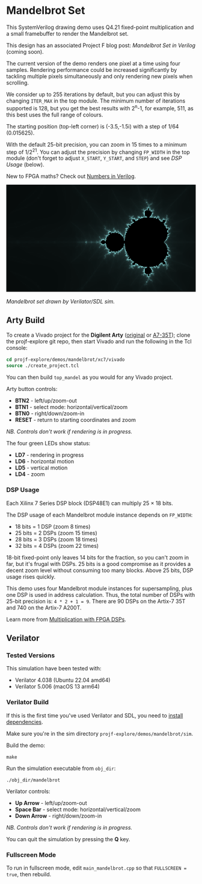 # Mandelbrot Set

This SystemVerilog drawing demo uses Q4.21 fixed-point multiplication and a small framebuffer to render the Mandelbrot set.

This design has an associated Project F blog post: _Mandelbrot Set in Verilog_ (coming soon).

The current version of the demo renders one pixel at a time using four samples. Rendering performance could be increased significantly by tackling multiple pixels simultaneously and only rendering new pixels when scrolling.

We consider up to 255 iterations by default, but you can adjust this by changing `ITER_MAX` in the top module. The minimum number of iterations supported is 128, but you get the best results with 2<sup>n</sup>-1, for example, 511, as this best uses the full range of colours.

The starting position (top-left corner) is (-3.5,-1.5i) with a step of 1/64 (0.015625).

With the default 25-bit precision, you can zoom in 15 times to a minimum step of 1/2<sup>21</sup>. You can adjust the precision by changing `FP_WIDTH` in the top module (don't forget to adjust `X_START`, `Y_START`, and `STEP`) and see _DSP Usage_ (below).

New to FPGA maths? Check out [Numbers in Verilog](https://projectf.io/posts/numbers-in-verilog/).

![](../../doc/img/sea-of-chaos.png?raw=true "")

_Mandelbrot set drawn by Verilator/SDL sim._

## Arty Build

To create a Vivado project for the **Digilent Arty** ([original](https://digilent.com/reference/programmable-logic/arty/reference-manual) or [A7-35T](https://reference.digilentinc.com/reference/programmable-logic/arty-a7/reference-manual)); clone the projf-explore git repo, then start Vivado and run the following in the Tcl console:

```tcl
cd projf-explore/demos/mandelbrot/xc7/vivado
source ./create_project.tcl
```

You can then build `top_mandel` as you would for any Vivado project.

Arty button controls:

* **BTN2** - left/up/zoom-out
* **BTN1** - select mode: horizontal/vertical/zoom
* **BTN0** - right/down/zoom-in
* **RESET** - return to starting coordinates and zoom

_NB. Controls don't work if rendering is in progress._

The four green LEDs show status:

* **LD7** - rendering in progress
* **LD6** - horizontal motion
* **LD5** - vertical motion
* **LD4** - zoom

### DSP Usage

Each Xilinx 7 Series DSP block (DSP48E1) can multiply 25 × 18 bits.

The DSP usage of each Mandelbrot module instance depends on `FP_WIDTH`:

* 18 bits = 1 DSP (zoom 8 times)
* 25 bits = 2 DSPs (zoom 15 times)
* 28 bits = 3 DSPs (zoom 18 times)
* 32 bits = 4 DSPs (zoom 22 times)

18-bit fixed-point only leaves 14 bits for the fraction, so you can't zoom in far, but it's frugal with DSPs. 25 bits is a good compromise as it provides a decent zoom level without consuming too many blocks. Above 25 bits, DSP usage rises quickly.

This demo uses four Mandelbrot module instances for supersampling, plus one DSP is used in address calculation. Thus, the total number of DSPs with 25-bit precision is: `4 * 2 + 1 = 9`. There are 90 DSPs on the Artix-7 35T and 740 on the Artix-7 A200T.

Learn more from [Multiplication with FPGA DSPs](https://projectf.io/posts/multiplication-fpga-dsps/).

## Verilator

### Tested Versions

This simulation have been tested with:

* Verilator 4.038 (Ubuntu 22.04 amd64)
* Verilator 5.006 (macOS 13 arm64)

### Verilator Build

If this is the first time you've used Verilator and SDL, you need to [install dependencies](https://projectf.io/posts/verilog-sim-verilator-sdl/#installing-dependencies).

Make sure you're in the sim directory `projf-explore/demos/mandelbrot/sim`.

Build the demo:

```shell
make
```

Run the simulation executable from `obj_dir`:

```shell
./obj_dir/mandelbrot
```

Verilator controls:

* **Up Arrow** - left/up/zoom-out
* **Space Bar** - select mode: horizontal/vertical/zoom
* **Down Arrow** - right/down/zoom-in

_NB. Controls don't work if rendering is in progress._

You can quit the simulation by pressing the **Q** key.

### Fullscreen Mode

To run in fullscreen mode, edit `main_mandelbrot.cpp` so that `FULLSCREEN = true`, then rebuild.
